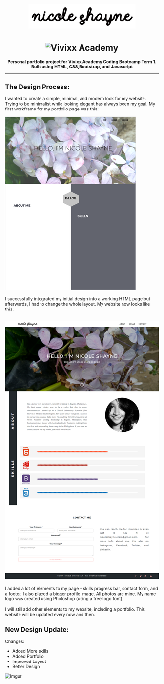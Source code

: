 <h1 align="center"><a href="https://ncleshyne.github.io" target="_blank"><img width="350" height="80" alt="Nicole Shayne" src="images/l.png"></a></h1>
<h1 align="center">
 <img width="300" height="220" src="http://vivixxacademy.com/inetcon2017/wp-content/uploads/2017/04/vivixx-academy.png" alt="Vivixx Academy" />  </a>
</h1>

<p align="center"><b>Personal portfolio project for Vivixx Academy Coding Bootcamp Term 1.<br>
Built using HTML, CSS,Bootstrap, and Javascript
</b></p>

---


## The Design Process:

I wanted to create a simple, minimal, and modern look for my website. Trying to be minimalist while looking elegant has always been my goal. My first workframe for my portfolio page was this:
<br>
<br>
![Previous](images/initial.png "Initial Framework")
<br>
<br>
I successfully integrated my initial design into a working HTML page but afterwards, I had to change the whole layout. My website now looks like this:
<br>
<br>

![Now](images/now.png "After")
<br>
<br>
I added a lot of elements to my page - skills progress bar, contact form, and a footer. I also placed a bigger profile image. All photos are mine. My name logo was created using Photoshop (using a free logo font). 
<br>
<br>
I will still add other elements to my website, including a portfolio. This website will be updated every now and then. 

## New Design Update:
Changes:
- Added More skills
- Added Portfolio
- Improved Layout
- Better Design

![Imgur](https://i.imgur.com/jjt7QzA.png)
